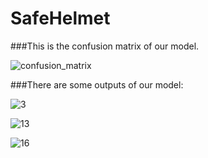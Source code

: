 # SafeHelmet
###This is the confusion matrix of our model.

![confusion_matrix](https://github.com/meerte/SafeHelmet/assets/78919954/b67ca5b5-464a-4777-b070-fa02c6ed60dd)

###There are some outputs of our model:


![3](https://github.com/meerte/SafeHelmet/assets/78919954/03c8650e-1677-4d5e-8a19-68a430582061)

![13](https://github.com/meerte/SafeHelmet/assets/78919954/ec926d89-6d50-4e4f-a080-7b4c8eb04c8f)

![16](https://github.com/meerte/SafeHelmet/assets/78919954/6fee9457-656b-4552-8e0c-31841f693633)

